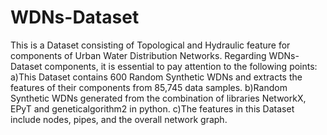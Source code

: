 # WDNs-Dataset
This is a Dataset consisting of Topological and Hydraulic feature for components of Urban Water Distribution Networks.
Regarding WDNs-Dataset components, it is essential to pay attention to the following points:
   a)This Dataset contains 600 Random Synthetic WDNs and extracts the features of their components from 85,745 data samples.
   b)Random Synthetic WDNs generated from the combination of libraries NetworkX, EPyT and geneticalgorithm2 in python.
   c)The features in this Dataset include nodes, pipes, and the overall network graph.
  
